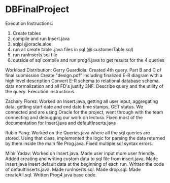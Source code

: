 # DBFinalProject


﻿Execution Instructions:
1. Create tables
2. compile and run Insert.java
3. sqlpl <user>@oracle.aloe 
4. run all create table .java files in sql (@ customerTable.sql) 
5. run runInserts.sql file
6. outside of sql compile and run prog4.java to get results for the 4 queries


Workload Distribution:
Gerry Guardiola: Created 4th query. Part B and C of final submission Create "design.pdf" 
including finalized E-R diagram with a high level description Convert E-R schema to 
relational database schema. data normalization and all FD's justify 3NF. Describe query and 
the utility of the query. Execution instructions.


Zachary Florez: Worked on Insert.java, getting all user input, aggregating data, 
getting start date and end date time stamps, GET status. We connected and are using 
Oracle for the project, went through with the team connecting and debugging our work 
on lectura. Fixed most of the documentation for Insert.java and defaultInserts.java


Rubin Yang: Worked on the Queries.java where all the sql queries are stored. Using 
that class, implemented the logic for parsing the data returned by them inside the main 
file Prog.java. Fixed multiple sql syntax errors.


Mihir Yadav: Worked on Insert.java. Made user input more user friendly. Added creating 
and writing custom data to sql file from insert.java. Made Insert.java insert default data 
at the beginning of each run. Written the code of defaultInserts.java. Made runInserts.sql. 
Made drop.sql. Made createAll.sql. Written Prog4.java base code.

